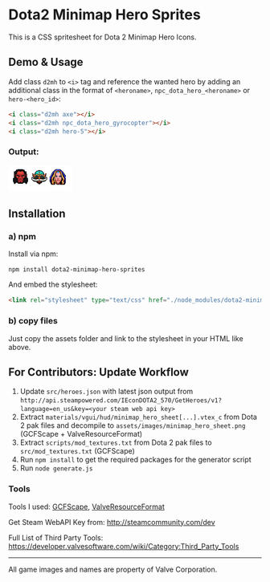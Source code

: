 # Dota2 Minimap Hero Sprites

This is a CSS spritesheet for Dota 2 Minimap Hero Icons.

## Demo & Usage

Add class `d2mh` to `<i>` tag and reference the wanted hero by adding an additional class in the format of `<heroname>`, `npc_dota_hero_<heroname>` or `hero-<hero_id>`:

``` html
<i class="d2mh axe"></i>
<i class="d2mh npc_dota_hero_gyrocopter"></i>
<i class="d2mh hero-5"></i>
```

### Output:

![Output example](example.png)

## Installation

### a) npm

Install via npm:

```
npm install dota2-minimap-hero-sprites
```

And embed the stylesheet:
``` html
<link rel="stylesheet" type="text/css" href="./node_modules/dota2-minimap-hero-sprites/assets/stylesheets/dota2minimapheroes.css">
```

### b) copy files

Just copy the assets folder and link to the stylesheet in your HTML like above.

## For Contributors: Update Workflow

1. Update `src/heroes.json` with latest json output from `http://api.steampowered.com/IEconDOTA2_570/GetHeroes/v1?language=en_us&key=<your steam web api key>`
2. Extract `materials/vgui/hud/minimap_hero_sheet[...].vtex_c` from Dota 2 pak files and decompile to `assets/images/minimap_hero_sheet.png` (GCFScape + ValveResourceFormat)
3. Extract `scripts/mod_textures.txt` from Dota 2 pak files to `src/mod_textures.txt` (GCFScape)
4. Run `npm install` to get the required packages for the generator script
5. Run `node generate.js`

### Tools

Tools I used: [GCFScape](http://nemesis.thewavelength.net/index.php?p=26), [ValveResourceFormat](https://github.com/SteamDatabase/ValveResourceFormat)

Get Steam WebAPI Key from: http://steamcommunity.com/dev

Full List of Third Party Tools: https://developer.valvesoftware.com/wiki/Category:Third_Party_Tools

----------------

All game images and names are property of Valve Corporation.
